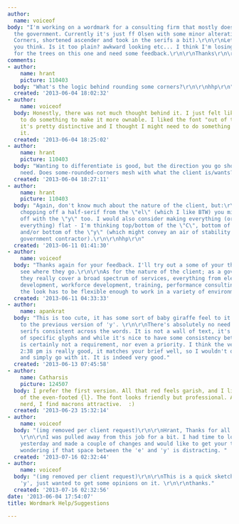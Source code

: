 ```yaml
---
author:
  name: voiceof
body: "I'm working on a wordmark for a consulting firm that mostly does business with
  the government. Currently it's just ff Olsen with some minor alterations (rounded
  Corners, shortened ascender and took in the serifs a bit).\r\n\r\nLet me know what
  you think. Is it too plain? awkward looking etc... I think I'm losing the forest
  for the trees on this one and need some feedback.\r\n\r\nThanks\r\n\r\n[img:sites/default/files/old-images/ci-logo_4741.png]"
comments:
- author:
    name: hrant
    picture: 110403
  body: "What's the logic behind rounding some corners?\r\n\r\nhhp\r\n"
  created: '2013-06-04 18:02:32'
- author:
    name: voiceof
  body: Honestly, there was not much thought behind it. I just felt like I needed
    to do something to make it more ownable. I liked the font "out of the box" but
    it's pretty distinctive and I thought I might need to do something to differentiate
    it.
  created: '2013-06-04 18:25:02'
- author:
    name: hrant
    picture: 110403
  body: "Wanting to differentiate is good, but the direction you go should come from
    need. Does some-rounded-corners mesh with what the client is/wants?\r\n\r\nhhp\r\n"
  created: '2013-06-04 18:27:11'
- author:
    name: hrant
    picture: 110403
  body: "Again, don't know much about the nature of the client, but:\r\nIf you're
    chopping off a half-serif from the \"el\" (which I like BTW) you might pull that
    off with the \"y\" too. I would also consider making everything (or maybe almost
    everything) flat - I'm thinking top/bottom of the \"C\", bottom of the \"e\",
    and/or bottom of the \"y\" (which might convey an air of stability befitting a
    government contractor).\r\n\r\nhhp\r\n"
  created: '2013-06-11 01:41:30'
- author:
    name: voiceof
  body: "Thanks again for your feedback. I'll try out a some of your thoughts and
    see where they go.\r\n\r\nAs for the nature of the client; as a government contractor
    they really cover a broad spectrum of services, everything from elearning, web
    development, workforce development, training, performance consulting, etc...\r\nso
    the look has to be flexible enough to work in a variety of environments."
  created: '2013-06-11 04:33:33'
- author:
    name: apankrat
  body: "This is too cute, it has some sort of baby giraffe feel to it. I'd revert
    to the previous version of 'y'. \r\n\r\nThere's absolutely no need to get all
    serifs consistent across the words. It is not a wall of text, it's just a set
    of specific glyphs and while it's nice to have some consistency between them it
    is certainly not a requirement, nor even a priority. I think the version from
    2:38 pm is really good, it matches your brief well, so I wouldn't over-think things
    and simply go with it. It is indeed very good."
  created: '2013-06-13 07:45:58'
- author:
    name: Catharsis
    picture: 124507
  body: I prefer the first version. All that red feels garish, and I like the stability
    of the even-footed {l}. The font looks friendly but professional. And as a linguistics
    nerd, I find macrons attractive.  :)
  created: '2013-06-23 15:32:14'
- author:
    name: voiceof
  body: "(img removed per client request)\r\n\r\nHrant, Thanks for all your comments.
    \r\n\r\nI was pulled away from this job for a bit. I had time to look it over
    yesterday and made a couple of changes and would like to get your thoughts. \r\n\r\nI'm
    wondering if that space between the 'e' and 'y' is distracting. "
  created: '2013-07-16 02:32:44'
- author:
    name: voiceof
  body: "(img removed per client request)\r\n\r\nThis is a quick sketch trying a bucket
    'y', just wanted to get some opinions on it. \r\n\r\nthanks."
  created: '2013-07-16 02:32:56'
date: '2013-06-04 17:54:07'
title: Wordmark Help/Suggestions

---
```

